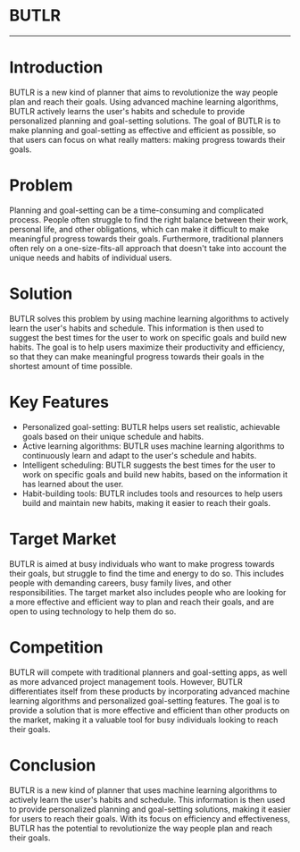 # BUTLR
___

#  Introduction
BUTLR is a new kind of planner that aims to revolutionize the way people plan and reach their goals. Using advanced machine learning algorithms, BUTLR actively learns the user's habits and schedule to provide personalized planning and goal-setting solutions. The goal of BUTLR is to make planning and goal-setting as effective and efficient as possible, so that users can focus on what really matters: making progress towards their goals.

# Problem
Planning and goal-setting can be a time-consuming and complicated process. People often struggle to find the right balance between their work, personal life, and other obligations, which can make it difficult to make meaningful progress towards their goals. Furthermore, traditional planners often rely on a one-size-fits-all approach that doesn't take into account the unique needs and habits of individual users.

# Solution
BUTLR solves this problem by using machine learning algorithms to actively learn the user's habits and schedule. This information is then used to suggest the best times for the user to work on specific goals and build new habits. The goal is to help users maximize their productivity and efficiency, so that they can make meaningful progress towards their goals in the shortest amount of time possible.

# Key Features
+ Personalized goal-setting: BUTLR helps users set realistic, achievable goals based on their unique schedule and habits.
+ Active learning algorithms: BUTLR uses machine learning algorithms to continuously learn and adapt to the user's schedule and habits.
+ Intelligent scheduling: BUTLR suggests the best times for the user to work on specific goals and build new habits, based on the information it has learned about the user.
+ Habit-building tools: BUTLR includes tools and resources to help users build and maintain new habits, making it easier to reach their goals.

# Target Market
BUTLR is aimed at busy individuals who want to make progress towards their goals, but struggle to find the time and energy to do so. This includes people with demanding careers, busy family lives, and other responsibilities. The target market also includes people who are looking for a more effective and efficient way to plan and reach their goals, and are open to using technology to help them do so.

# Competition
BUTLR will compete with traditional planners and goal-setting apps, as well as more advanced project management tools. However, BUTLR differentiates itself from these products by incorporating advanced machine learning algorithms and personalized goal-setting features. The goal is to provide a solution that is more effective and efficient than other products on the market, making it a valuable tool for busy individuals looking to reach their goals.

# Conclusion
BUTLR is a new kind of planner that uses machine learning algorithms to actively learn the user's habits and schedule. This information is then used to provide personalized planning and goal-setting solutions, making it easier for users to reach their goals. With its focus on efficiency and effectiveness, BUTLR has the potential to revolutionize the way people plan and reach their goals.
